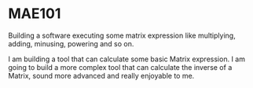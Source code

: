 # MAE101
Building a software executing some matrix expression like multiplying, adding, minusing, powering and so on.

I am building a tool that can calculate some basic Matrix expression. I am going to build a more complex tool that can calculate 
the inverse of a Matrix, sound more advanced and really enjoyable to me.
